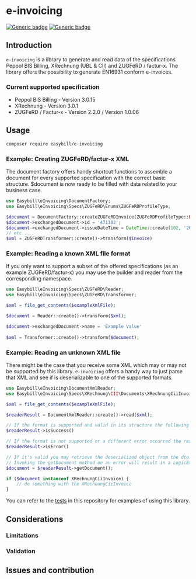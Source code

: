 # e-invoicing
[![Generic badge](https://img.shields.io/badge/Version-0.1.0-important.svg)]()
[![Generic badge](https://img.shields.io/badge/License-MIT-blue.svg)]()

## Introduction
`e-invoicing` is a library to generate and read data of the specifications Peppol BIS Billing, XRechnung (UBL & CII)
and ZUGFeRD / factur-x. The library offers the possibility to generate EN16931 conform e-invoices.

### Current supported specification
- Peppol BIS Billing - Version 3.0.15
- XRechnung - Version 3.0.1
- ZUGFeRD / Factur-x - Version 2.2.0 / Version 1.0.06

## Usage
```bash
composer require easybill/e-invoicing
```

### Example: Creating ZUGFeRD/factur-x XML
The document factory offers handy shortcut functions to assemble a document for every supported specification
with the correct basic structure. $document is now ready to be filled with data related to your business case.

```PHP
use Easybill\eInvoicing\DocumentFactory;
use Easybill\eInvoicing\Specs\ZUGFeRD\Enums\ZUGFeRDProfileType;

$document = DocumentFactory::createZUGFeRDInvoice(ZUGFeRDProfileType::EN16931);
$document->exchangedDocument->id = '471102';
$document->exchangedDocument->issueDateTime = DateTime::create(102, '20200305');
// etc...
$xml = ZUGFeRDTransformer::create()->transform($invoice)
```

### Example: Reading a known XML file format

If you only want to support a subset of the offered specifications (as an example ZUGFeRD/factur-x) you may use the
builder and reader from the corresponding namespace.

```PHP
use Easybill\eInvoicing\Specs\ZUGFeRD\Reader;
use Easybill\eInvoicing\Specs\ZUGFeRD\Transformer;

$xml = file_get_contents($exampleXmlFile);

$document = Reader::create()->transform($xml);

$document->exchangedDocument->name = 'Example Value'
  
$xml = Transformer::create()->transform($document);
```

### Example: Reading an unknown XML file

There might be the case that you receive some XML which may or may not be supported by this library. `e-invoicing` offers a handy
way to just parse that XML and see if is deserializable to one of the supported formats.

```PHP
use Easybill\eInvoicing\DocumentXmlReader;
use Easybill\eInvoicing\Specs\XRechnung\CII\Documents\XRechnungCiiInvoice;

$xml = file_get_contents($exampleXmlFile);

$readerResult = DocumentXmlReader::create()->read($xml);

// If the format is supported and valid in its structure the following check will be true
$readerResult->isSuccess()

// If the format is not supported or a different error occurred the result will have the state error.
$readerResult->isError()

// If it's valid you may retrieve the deserialized object from the dto.
// Invoking the getDocument method on an error will result in a LogicException
$document = $readerResult->getDocument(); 

if ($document instanceof XRechnungCiiInvoice) {
    // do something with the XRechnungCiiInvoice
}
```

You can refer to the [tests](https://github.com/easybill/e-invoicing/tree/main/tests/Integration) in this repository for examples of using this library.

## Considerations

### Limitations


### Validation

## Issues and contribution